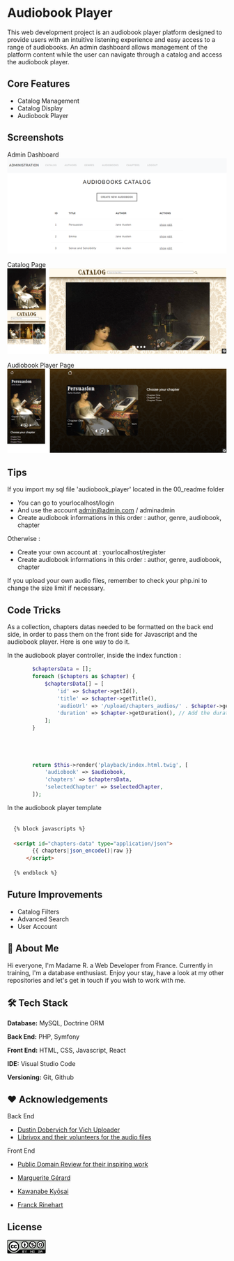
# Audiobook Player

This web development project is an audiobook player platform designed to provide users with an intuitive listening experience and easy access to a range of audiobooks. An admin dashboard allows management of the platform content while the user can navigate through a catalog and access the audiobook player. 


## Core Features

- Catalog Management
- Catalog Display
- Audiobook Player




## Screenshots

Admin Dashboard
![App Screenshot](./00_readme/screenshot_01.png)


Catalog Page
![App Screenshot](./00_readme/screenshot_02.png)

Audiobook Player Page
![App Screenshot](./00_readme/screenshot_03.png)



## Tips

If you import my sql file 'audiobook_player' located in the 00_readme folder

- You can go to yourlocalhost/login
- And use the account admin@admin.com / adminadmin
- Create audiobook informations in this order : author, genre, audiobook, chapter


Otherwise :
- Create your own account at : yourlocalhost/register
- Create audiobook informations in this order : author, genre, audiobook, chapter



If you upload your own audio files, remember to check your php.ini to change the size limit if necessary.




## Code Tricks

As a collection, chapters datas needed to be formatted on the back end side, in order to pass them on the front side  for Javascript and the audiobook player. Here is one way to do it. 


In the audiobook player controller, inside the index function :

```php
        $chaptersData = [];
        foreach ($chapters as $chapter) {
            $chaptersData[] = [
                'id' => $chapter->getId(),
                'title' => $chapter->getTitle(),
                'audioUrl' => '/upload/chapters_audios/' . $chapter->getAudioFilename(), // Adjust based on your entity
                'duration' => $chapter->getDuration(), // Add the duration
            ];
        }



    
        return $this->render('playback/index.html.twig', [
            'audiobook' => $audiobook,
            'chapters' => $chaptersData,
            'selectedChapter' => $selectedChapter,
        ]);
```



In the audiobook player template

```html

  {% block javascripts %}

  <script id="chapters-data" type="application/json">
        {{ chapters|json_encode()|raw }}
      </script>

  {% endblock %}
```




## Future Improvements

- Catalog Filters
- Advanced Search
- User Account


## 🍞 About Me
Hi everyone, I'm Madame R. a Web Developer from France. 
Currently in training, I'm a database enthusiast.
Enjoy your stay, have a look at my other repositories and let's get in touch if you wish to work with me.



## 🛠️ Tech Stack

**Database:** MySQL, Doctrine ORM

**Back End:** PHP, Symfony

**Front End:** HTML, CSS, Javascript, React

**IDE:** Visual Studio Code

**Versioning:** Git, Github



## ❤️ Acknowledgements


Back End
 - [Dustin Dobervich for Vich Uploader](https://github.com/dustin10/VichUploaderBundle)
 - [Librivox and their volunteers for the audio files ](https://librivox.org/)

Front End

 - [Public Domain Review for their inspiring work ](https://publicdomainreview.org/)

 - [Marguerite Gérard ](https://en.wikipedia.org/wiki/Marguerite_G%C3%A9rard)
 - [Kawanabe Kyōsai](https://en.wikipedia.org/wiki/Kawanabe_Ky%C5%8Dsai)
 - [Franck Rinehart](https://en.wikipedia.org/wiki/Frank_Rinehart)



## License


![CREATIVE COMMONS](./00_readme/badge_cc.png)

